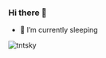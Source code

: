 ### Hi there 👋
- 🌱 I’m currently sleeping
<p><img align="left" src="https://github-readme-stats.vercel.app/api/top-langs?username=tntsky&show_icons=true&locale=en&layout=compact" alt="tntsky" /></p>
